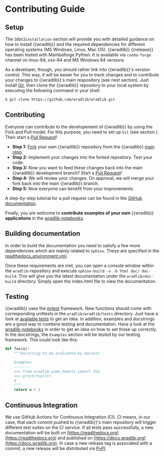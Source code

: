 # Contributing Guide

## Setup

The {doc}`installation` section will provide you with detailed guidance on how to install {{wradlib}} and the required dependencies for different operating systems (MS Windows, Linux, Mac OS). {{wradlib}} {{release}} has been tested with Mambaforge Python. It is available via `conda-forge` channel on linux-64, osx-64 and MS Windows 64 versions.

As a developer, though, you should rather link into {{wradlib}}'s version control. This way, it will be easier for you to track changes and to contribute your changes to {{wradlib}}'s main respository (see next section). Just install [Git](https://git-scm.com), then clone the {{wradlib}} repository to your local system by executing the following command in your shell:

```bash
$ git clone https://github.com/wradlib/wradlib.git
```

## Contributing

Everyone can contribute to the developement of {{wradlib}} by using the Fork and Pull model. For this purpose, you need to set up ``Git`` (see section [](#setup)). Then start a [Pull Request](https://help.github.com/articles/creating-a-pull-request)!

* **Step 1:** [Fork](https://github.com/wradlib/wradlib) your own {{wradlib}} repository from the {{wradlib}} [main repo](https://github.com/wradlib/wradlib).
* **Step 2:** Implement your changes into the forked repository. Test your code.
* **Step 3:** Now you want to feed these changes back into the main {{wradlib}} development branch? Start a [Pull Request](https://help.github.com/articles/creating-a-pull-request)!
* **Step 4:** We will review your changes. On approval, we will merge your fork back into the main {{wradlib}} branch.
* **Step 5:** Now everyone can benefit from your improvements.

A step-by-step tutorial for a pull request can be found in the [GitHub documentation](https://guides.github.com/activities/forking).

Finally, you are welcome to **contribute examples of your own** {{wradlib}} **applications** in the [wradlib-notebooks](https://github.com/wradlib/wradlib-notebooks).


## Building documentation

In order to build the documentation you need to satisfy a few more dependencies which are mainly related to ``Sphinx``. These are specified in the [readthedocs_environment.yml](https://github.com/wradlib/wradlib/blob/main/ci/requirements/readthedocs.yml).

Once these requirements are met, you can open a console window within the ``wradlib``-repository and execute ``sphinx-build -v -b html doc/ doc-build``. This will give you the latest documentation under the ``wradlib/doc-build`` directory. Simply open the index.html file to view the documentation.

## Testing

{{wradlib}} uses the [pytest](https://docs.pytest.org/en/stable) framework. New functions should come with corresponding unittests in the ``wradlib/wradlib/tests`` directory. Just have a look at [available tests](https://github.com/wradlib/wradlib/tree/main/wradlib/tests) to get an idea. In addition, examples and docstrings are a good way to combine testing and documentation. Have a look at the [wradlib-notebooks](https://github.com/wradlib/wradlib-notebooks/tree/main/notebooks) in order to get an idea on how to set these up correctly. In the docstrings, the ``Examples`` section will be tested by our testing framework. This could look like this:

```python
def foo(a):
    """Docstring to be evaluated by doctest

    Examples
    --------
    >>> from wradlib.some_module import foo
    >>> print(foo(3))
    4
    """
    return a + 1
```

## Continuous Integration

We use GitHub Actions for Continuous Integration (CI). CI means, in our case, that each commit pushed to {{wradlib}}'s main repository will trigger different test suites on the CI service. If all tests pass successfully, a new documentation will be built on [https://readthedocs.org](https://readthedocs.org) and published on [https://docs.wradlib.org](https://docs.wradlib.org). In case a new release tag is associated with a commit, a new release will be distributed via [PyPI](https://pypi.org/project/wradlib).
